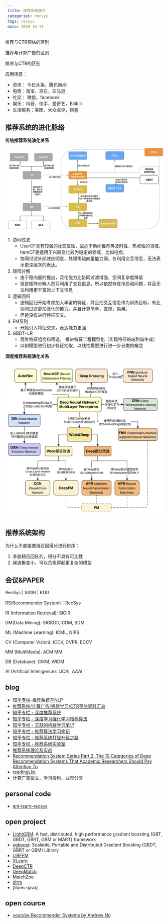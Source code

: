 ```yaml
---
 title: 推荐系统简介
 categories: recsys
 tags: recsys
 date: 2020-10-11
---
```


推荐与CTR预估的区别

推荐与计算广告的区别

排序与CTR的区别

应用场景：

- 资讯： 今日头条，腾讯新闻
- 电商：淘宝，京东，亚马逊
- 社交： 微信，facebook
- 娱乐：抖音，快手，爱奇艺，Bilibili
- 生活服务：美团，大众点评，携程


##  推荐系统的进化脉络

**传统推荐系统演化关系**

![recsys_revolution1](imgs/recsys_revolution1.png)

1. 协同过滤
    - UserCF具有较强的社交属性，故适于新闻推荐等及时性，热点性的领域。ItemCF更适用于兴趣变化较为稳定的领域，比如电商。
    - 协同过滤头部效应明显，处理稀疏向量能力弱。仅利用交互信息，无法表示更深层次的表达。
2. 矩阵分解
    - 由于隐向量的提出，泛化能力比协同过滤增强，空间复杂度降低
    - 但是矩阵分解人然只利用了交互信息，所以依然存在冷启动问题，并且无法利用更丰富的上下文信息
3. 逻辑回归
    - 逻辑回归开始考虑加入丰富的特征，并且把交互信息作为训练目标，有比协同过滤更加泛化的能力。并且计算简单，直观，易用。
    - 但是没有进行特征交叉。
4. FM系列
    - 开始引入特征交叉，表达能力更强
5. GBDT+LR
    - 高维特征组合和筛选， 推进特征工程模型化（实现特征的端到端生成）
    - 以树模型进行初步特征抽取，以线性模型进行进一步分类的概念

**深度推荐系统演化关系**

![recsys_revolution2](imgs/recsys_revolution2.jpg)


## 推荐系统架构

为什么不直接使用召回得分进行排序：
1. 多路精召回队列，得分不具有可比性
2. 候选集变小，可以负担得起更复杂的模型



## 会议&PAPER

RecSys | SIGIR | KDD

RS(Recommender System)：RecSys

IR (Information Retrieval): SIGIR

DM(Data Mining): SIGKDD,ICDM, SDM

ML (Machine Learning): ICML, NIPS

CV (Computer Vision): ICCV, CVPR, ECCV

MM (MultiMedia): ACM MM

DB (Database): CIKM, WIDM

AI (Artificial Intelligence): IJCAI, AAAI

## blog

- [知乎专栏-推荐系统与NLP](https://www.zhihu.com/column/c_1068100809786458112)
- [推荐系统/计算广告/机器学习/CTR预估资料汇总](https://awesomeopensource.com/project/mJackie/RecSys)
- [知乎专栏 - 深度推荐系统](https://www.zhihu.com/column/deep-recsys)
- [知乎专栏 - 深度学习强化学习推荐算法](https://www.zhihu.com/column/c_1122565407583678464)
- [知乎专栏 - 王喆的机器学习笔记](https://zhuanlan.zhihu.com/wangzhenotes)
- [知乎专栏 - 推荐算法学习笔记](https://www.zhihu.com/column/c_1223287189188190208)
- [知乎专栏 - 推荐系统打怪升级之路](https://www.zhihu.com/column/c_1112294571937193984)
- [知乎专栏 - 推荐系统实验室](https://www.zhihu.com/column/wangziji)
- [推荐系统理论及实战](https://www.jianshu.com/nb/21403842)
- [Recommendation System Series Part 2: The 10 Categories of Deep Recommendation Systems That Academic Researchers Should Pay Attention To](https://towardsdatascience.com/recommendation-system-series-part-2-the-10-categories-of-deep-recommendation-systems-that-189d60287b58)
- [readingList](https://github.com/DeepGraphLearning/RecommenderSystems/blob/master/readingList.md)
- [计算广告论文、学习资料、业界分享](https://github.com/wzhe06/Ad-papers)


## personal code

- [ant-learn-recsys](https://github.com/peiss/ant-learn-recsys/tree/08f8df7d158706716e9323424f8085d01b047366)


## open project

- [LightGBM](https://github.com/Microsoft/LightGBM): A fast, distributed, high performance gradient boosting (GBT, GBDT, GBRT, GBM or MART) framework
- [xgboost](https://github.com/dmlc/xgboost): Scalable, Portable and Distributed Gradient Boosting (GBDT, GBRT or GBM) Library
- [LIBFFM]()
- [XLearn](https://github.com/aksnzhy/xlearn)
- [DeepCTR](https://github.com/shenweichen/DeepCTR)
- [DeepMatch](https://github.com/shenweichen/DeepMatch)
- [MatchZoo](https://github.com/NTMC-Community/MatchZoo)
- [dlrm](https://github.com/facebookresearch/dlrm)
- [librec-java]

## open cource

- [youtube Recommender Systems by Andrew Ng](https://www.youtube.com/watch?v=giIXNoiqO_U&list=PL-6SiIrhTAi6x4Oq28s7yy94ubLzVXabj)
